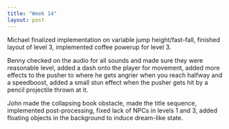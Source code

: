```yaml
---
title: "Week 14"
layout: post
---
```


Michael finalized implementation on variable jump height/fast-fall, finished layout of level 3, implemented coffee powerup for level 3.

Benny checked on the audio for all sounds and made sure they were reasonable level, added a dash onto the player for movement, added more effects to the pusher to where he gets angrier when you reach halfway and a speedboost, added a small stun effect when the pusher gets hit by a pencil projectile thrown at it.

John made the collapsing book obstacle, made the title sequence, implemented post-processing, fixed lack of NPCs in levels 1 and 3, added floating objects in the background to induce dream-like state.